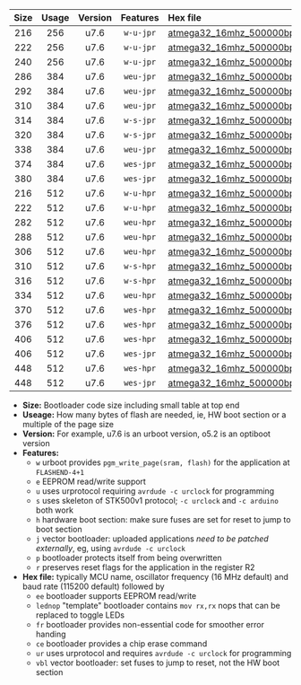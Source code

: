 |Size|Usage|Version|Features|Hex file|
|:-:|:-:|:-:|:-:|:--|
|216|256|u7.6|`w-u-jpr`|[atmega32_16mhz_500000bps_ur_vbl.hex](https://raw.githubusercontent.com/stefanrueger/urboot/main/atmega32_16mhz_500000bps_ur_vbl.hex)|
|222|256|u7.6|`w-u-jpr`|[atmega32_16mhz_500000bps_lednop_ur_vbl.hex](https://raw.githubusercontent.com/stefanrueger/urboot/main/atmega32_16mhz_500000bps_lednop_ur_vbl.hex)|
|240|256|u7.6|`w-u-jpr`|[atmega32_16mhz_500000bps_lednop_fr_ur_vbl.hex](https://raw.githubusercontent.com/stefanrueger/urboot/main/atmega32_16mhz_500000bps_lednop_fr_ur_vbl.hex)|
|286|384|u7.6|`weu-jpr`|[atmega32_16mhz_500000bps_ee_ur_vbl.hex](https://raw.githubusercontent.com/stefanrueger/urboot/main/atmega32_16mhz_500000bps_ee_ur_vbl.hex)|
|292|384|u7.6|`weu-jpr`|[atmega32_16mhz_500000bps_ee_lednop_ur_vbl.hex](https://raw.githubusercontent.com/stefanrueger/urboot/main/atmega32_16mhz_500000bps_ee_lednop_ur_vbl.hex)|
|310|384|u7.6|`weu-jpr`|[atmega32_16mhz_500000bps_ee_lednop_fr_ur_vbl.hex](https://raw.githubusercontent.com/stefanrueger/urboot/main/atmega32_16mhz_500000bps_ee_lednop_fr_ur_vbl.hex)|
|314|384|u7.6|`w-s-jpr`|[atmega32_16mhz_500000bps_vbl.hex](https://raw.githubusercontent.com/stefanrueger/urboot/main/atmega32_16mhz_500000bps_vbl.hex)|
|320|384|u7.6|`w-s-jpr`|[atmega32_16mhz_500000bps_lednop_vbl.hex](https://raw.githubusercontent.com/stefanrueger/urboot/main/atmega32_16mhz_500000bps_lednop_vbl.hex)|
|338|384|u7.6|`weu-jpr`|[atmega32_16mhz_500000bps_ee_lednop_fr_ce_ur_vbl.hex](https://raw.githubusercontent.com/stefanrueger/urboot/main/atmega32_16mhz_500000bps_ee_lednop_fr_ce_ur_vbl.hex)|
|374|384|u7.6|`wes-jpr`|[atmega32_16mhz_500000bps_ee_vbl.hex](https://raw.githubusercontent.com/stefanrueger/urboot/main/atmega32_16mhz_500000bps_ee_vbl.hex)|
|380|384|u7.6|`wes-jpr`|[atmega32_16mhz_500000bps_ee_lednop_vbl.hex](https://raw.githubusercontent.com/stefanrueger/urboot/main/atmega32_16mhz_500000bps_ee_lednop_vbl.hex)|
|216|512|u7.6|`w-u-hpr`|[atmega32_16mhz_500000bps_ur.hex](https://raw.githubusercontent.com/stefanrueger/urboot/main/atmega32_16mhz_500000bps_ur.hex)|
|222|512|u7.6|`w-u-hpr`|[atmega32_16mhz_500000bps_lednop_ur.hex](https://raw.githubusercontent.com/stefanrueger/urboot/main/atmega32_16mhz_500000bps_lednop_ur.hex)|
|282|512|u7.6|`weu-hpr`|[atmega32_16mhz_500000bps_ee_ur.hex](https://raw.githubusercontent.com/stefanrueger/urboot/main/atmega32_16mhz_500000bps_ee_ur.hex)|
|288|512|u7.6|`weu-hpr`|[atmega32_16mhz_500000bps_ee_lednop_ur.hex](https://raw.githubusercontent.com/stefanrueger/urboot/main/atmega32_16mhz_500000bps_ee_lednop_ur.hex)|
|306|512|u7.6|`weu-hpr`|[atmega32_16mhz_500000bps_ee_lednop_fr_ur.hex](https://raw.githubusercontent.com/stefanrueger/urboot/main/atmega32_16mhz_500000bps_ee_lednop_fr_ur.hex)|
|310|512|u7.6|`w-s-hpr`|[atmega32_16mhz_500000bps.hex](https://raw.githubusercontent.com/stefanrueger/urboot/main/atmega32_16mhz_500000bps.hex)|
|316|512|u7.6|`w-s-hpr`|[atmega32_16mhz_500000bps_lednop.hex](https://raw.githubusercontent.com/stefanrueger/urboot/main/atmega32_16mhz_500000bps_lednop.hex)|
|334|512|u7.6|`weu-hpr`|[atmega32_16mhz_500000bps_ee_lednop_fr_ce_ur.hex](https://raw.githubusercontent.com/stefanrueger/urboot/main/atmega32_16mhz_500000bps_ee_lednop_fr_ce_ur.hex)|
|370|512|u7.6|`wes-hpr`|[atmega32_16mhz_500000bps_ee.hex](https://raw.githubusercontent.com/stefanrueger/urboot/main/atmega32_16mhz_500000bps_ee.hex)|
|376|512|u7.6|`wes-hpr`|[atmega32_16mhz_500000bps_ee_lednop.hex](https://raw.githubusercontent.com/stefanrueger/urboot/main/atmega32_16mhz_500000bps_ee_lednop.hex)|
|406|512|u7.6|`wes-hpr`|[atmega32_16mhz_500000bps_ee_lednop_fr.hex](https://raw.githubusercontent.com/stefanrueger/urboot/main/atmega32_16mhz_500000bps_ee_lednop_fr.hex)|
|406|512|u7.6|`wes-jpr`|[atmega32_16mhz_500000bps_ee_lednop_fr_vbl.hex](https://raw.githubusercontent.com/stefanrueger/urboot/main/atmega32_16mhz_500000bps_ee_lednop_fr_vbl.hex)|
|448|512|u7.6|`wes-hpr`|[atmega32_16mhz_500000bps_ee_lednop_fr_ce.hex](https://raw.githubusercontent.com/stefanrueger/urboot/main/atmega32_16mhz_500000bps_ee_lednop_fr_ce.hex)|
|448|512|u7.6|`wes-jpr`|[atmega32_16mhz_500000bps_ee_lednop_fr_ce_vbl.hex](https://raw.githubusercontent.com/stefanrueger/urboot/main/atmega32_16mhz_500000bps_ee_lednop_fr_ce_vbl.hex)|

- **Size:** Bootloader code size including small table at top end
- **Useage:** How many bytes of flash are needed, ie, HW boot section or a multiple of the page size
- **Version:** For example, u7.6 is an urboot version, o5.2 is an optiboot version
- **Features:**
  + `w` urboot provides `pgm_write_page(sram, flash)` for the application at `FLASHEND-4+1`
  + `e` EEPROM read/write support
  + `u` uses urprotocol requiring `avrdude -c urclock` for programming
  + `s` uses skeleton of STK500v1 protocol; `-c urclock` and `-c arduino` both work
  + `h` hardware boot section: make sure fuses are set for reset to jump to boot section
  + `j` vector bootloader: uploaded applications *need to be patched externally*, eg, using `avrdude -c urclock`
  + `p` bootloader protects itself from being overwritten
  + `r` preserves reset flags for the application in the register R2
- **Hex file:** typically MCU name, oscillator frequency (16 MHz default) and baud rate (115200 default) followed by
  + `ee` bootloader supports EEPROM read/write
  + `lednop` "template" bootloader contains `mov rx,rx` nops that can be replaced to toggle LEDs
  + `fr` bootloader provides non-essential code for smoother error handing
  + `ce` bootloader provides a chip erase command
  + `ur` uses urprotocol and requires `avrdude -c urclock` for programming
  + `vbl` vector bootloader: set fuses to jump to reset, not the HW boot section
